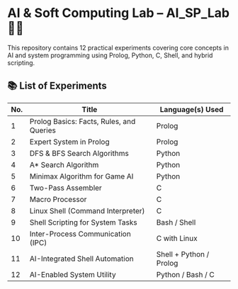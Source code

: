 # AI & Soft Computing Lab – AI_SP_Lab 🔬🤖

This repository contains 12 practical experiments covering core concepts in AI and system programming using Prolog, Python, C, Shell, and hybrid scripting.

## 📚 List of Experiments

| No. | Title                                      | Language(s) Used         |
|-----|--------------------------------------------|---------------------------|
| 1   | Prolog Basics: Facts, Rules, and Queries   | Prolog                    |
| 2   | Expert System in Prolog                    | Prolog                    |
| 3   | DFS & BFS Search Algorithms                | Python                    |
| 4   | A* Search Algorithm                        | Python                    |
| 5   | Minimax Algorithm for Game AI              | Python                    |
| 6   | Two-Pass Assembler                         | C                         |
| 7   | Macro Processor                            | C                         |
| 8   | Linux Shell (Command Interpreter)          | C                         |
| 9   | Shell Scripting for System Tasks           | Bash / Shell              |
| 10  | Inter-Process Communication (IPC)          | C with Linux              |
| 11  | AI-Integrated Shell Automation             | Shell + Python / Prolog   |
| 12  | AI-Enabled System Utility                  | Python / Bash / C         |